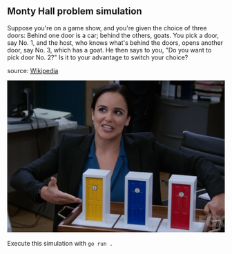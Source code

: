## Monty Hall problem simulation

Suppose you're on a game show, and you're given the choice of three doors: Behind one   door is a car; behind the others, goats. You pick a door, say No. 1, and the host, who   knows what's behind the doors, opens another door, say No. 3, which has a goat. He then  says to you, "Do you want to pick door No. 2?" Is it to your advantage to switch your   choice? 
  
source: [Wikipedia](https://en.wikipedia.org/wiki/Monty_Hall_problem)

![](./montyhall.png)



Execute this simulation with ``` go run . ```
